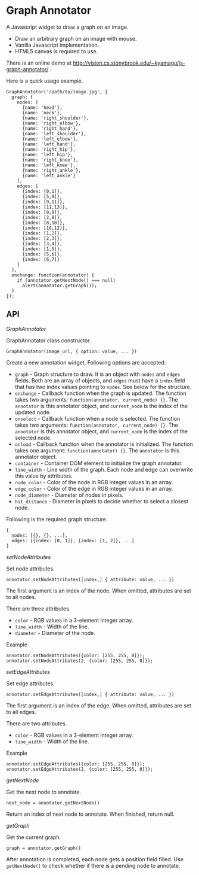 Graph Annotator
===============

A Javascript widget to draw a graph on an image.

 * Draw an arbitrary graph on an image with mouse.
 * Vanilla Javascript implementation.
 * HTML5 canvas is required to use.

There is an online demo at http://vision.cs.stonybrook.edu/~kyamagu/js-graph-annotator/ .

Here is a quick usage example.

    GraphAnnotator('/path/to/image.jpg', {
      graph: {
        nodes: [
          {name: 'head'},
          {name: 'neck'},
          {name: 'right_shoulder'},
          {name: 'right_elbow'},
          {name: 'right_hand'},
          {name: 'left_shoulder'},
          {name: 'left_elbow'},
          {name: 'left_hand'},
          {name: 'right_hip'},
          {name: 'left_hip'},
          {name: 'right_knee'},
          {name: 'left_knee'},
          {name: 'right_ankle'},
          {name: 'left_ankle'}
        ],
        edges: [
          {index: [0,1]},
          {index: [5,9]},
          {index: [9,11]},
          {index: [11,13]},
          {index: [8,9]},
          {index: [2,8]},
          {index: [8,10]},
          {index: [10,12]},
          {index: [1,2]},
          {index: [2,3]},
          {index: [3,4]},
          {index: [1,5]},
          {index: [5,6]},
          {index: [6,7]}
        ]
      },
      onchange: function(annotator) {
        if (annotator.getNextNode() === null)
          alert(annotator.getGraph());
      }
    });

API
---

_GraphAnnotator_

GraphAnnotator class constructor.

    GraphAnnotator(image_url, { option: value, ... })

Create a new annotation widget. Following options are accepted.

 * `graph` - Graph structure to draw. It is an object with `nodes` and `edges`
             fields. Both are an array of objects, and `edges` must have a
             `index` field that has two index values pointing to `nodes`.
             See below for the structure.
 * `onchange` - Callback function when the graph is updated. The function takes
                two arguments: `function(annotator, current_node) {}`. The
                `annotator` is this annotator object, and `current_node` is the
                index of the updated node.
 * `onselect` - Callback function when a node is selected. The function takes
                two arguments: `function(annotator, current_node) {}`. The
                `annotator` is this annotator object, and `current_node` is the
                index of the selected node.
 * `onload` - Callback function when the annotator is initialized. The function
              takes one argument: `function(annotator) {}`. The `annotator` is
              this annotator object.
 * `container` - Container DOM element to initialize the graph annotator.
 * `line_width` - Line width of the graph. Each node and edge can overwrite
                  this value by attributes.
 * `node_color` - Color of the node in RGB integer values in an array.
 * `edge_color` - Color of the edge in RGB integer values in an array.
 * `node_diameter` - Diameter of nodes in pixels.
 * `hit_distance` - Diameter in pixels to decide whether to select a closest
                    node.

Following is the required graph structure.

    {
      nodes: [{}, {}, ...],
      edges: [{index: [0, 1]}, {index: [1, 2]}, ...]
    }

_setNodeAttributes_

Set node attributes.

    annotator.setNodeAttributes([index,] { attribute: value, ... })

The first argument is an index of the node. When omitted, attributes are set to
all nodes.

There are three attributes.

* `color` - RGB values in a 3-element integer array.
* `line_width` - Width of the line.
* `diameter` - Diameter of the node.

Example

    annotator.setNodeAttributes({color: [255, 255, 0]});
    annotator.setNodeAttributes(2, {color: [255, 255, 0]});

_setEdgeAttributes_

Set edge attributes.

    annotator.setEdgeAttributes([index,] { attribute: value, ... })

The first argument is an index of the edge. When omitted, attributes are set to
all edges.

There are two attributes.

* `color` - RGB values in a 3-element integer array.
* `line_width` - Width of the line.

Example

    annotator.setEdgeAttributes({color: [255, 255, 0]});
    annotator.setEdgeAttributes(2, {color: [255, 255, 0]});

_getNextNode_

Get the next node to annotate.

    next_node = annotator.getNextNode()

Return an index of next node to annotate. When finished, return null.

_getGraph_

Get the current graph.

    graph = annotator.getGraph()

After annotation is completed, each node gets a position field filled. Use
`getNextNode()` to check whether if there is a pending node to annotate.
